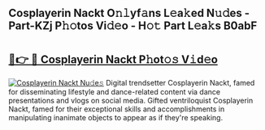 ## Cosplayerin Nackt O𝚗𝚕yf𝚊ns L𝚎a𝚔ed N𝚞𝚍es - Part-KZj P𝚑𝚘tos Vi𝚍𝚎o - H𝚘𝚝 Part L𝚎a𝚔s B0abF

# <h2><a href="http://kfdo68.oniu.top/?m=Cosplayerin+Nackt">🔗👉 🔴 Cosplayerin Nackt P𝚑ot𝚘𝚜 V𝚒d𝚎o</a></h2>

[![Cosplayerin Nackt Nu𝚍e𝚜](https://i.imgur.com/0qMVB7G.gif)](http://kfdo68.oniu.top/?m=Cosplayerin+Nackt)
Digital trendsetter Cosplayerin Nackt, famed for disseminating lifestyle and dance-related content via dance presentations and vlogs on social media. Gifted ventriloquist Cosplayerin Nackt, famed for their exceptional skills and accomplishments in manipulating inanimate objects to appear as if they're speaking.  
